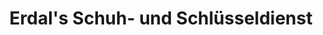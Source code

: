---
title: "Erdal's Schuh- und Schlüsseldienst"
url: /bad-breisig/erdals-schuh-und-schluesseldienst/
shop: Schlüsseldienst
---